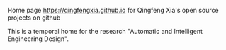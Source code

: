 Home page <https://qingfengxia.github.io> for Qingfeng Xia's open source projects on github

This is a temporal home for the research "Automatic and Intelligent Engineering Design".

